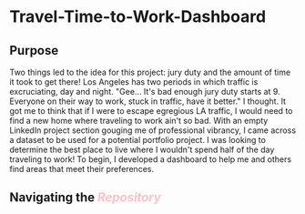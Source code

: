 # Travel-Time-to-Work-Dashboard
## Purpose
Two things led to the idea for this project: jury duty and the amount of time it took to get there! Los Angeles has two periods in which traffic is excruciating, day and night. "Gee... It's bad enough jury duty starts at 9. Everyone on their way to work, stuck in traffic, have it better." I thought. It got me to think that if I were to escape egregious LA traffic, I would need to find a new home where traveling to work ain't so bad. With an empty LinkedIn project section gouging me of professional vibrancy, I came across a dataset to be used for a potential portfolio project. I was looking to determine the best place to live where I wouldn't spend half of the day traveling to work! To begin, I developed a dashboard to help me and others find areas that meet their preferences.
## Navigating the <span style="color: pink; font-style: italic;">Repository </span>
